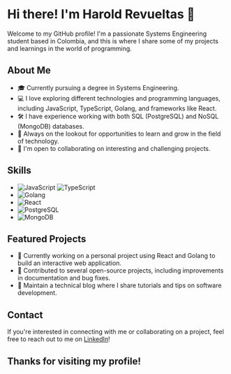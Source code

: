 # Hi there! I'm Harold Revueltas 👋

Welcome to my GitHub profile! I'm a passionate Systems Engineering student based in Colombia, and this is where I share some of my projects and learnings in the world of programming.

## About Me
- 🎓 Currently pursuing a degree in Systems Engineering.
- 💻 I love exploring different technologies and programming languages, including JavaScript, TypeScript, Golang, and frameworks like React.
- 🛠️ I have experience working with both SQL (PostgreSQL) and NoSQL (MongoDB) databases.
- 🌱 Always on the lookout for opportunities to learn and grow in the field of technology.
- 🤝 I'm open to collaborating on interesting and challenging projects.

## Skills
- ![JavaScript](https://img.shields.io/badge/-JavaScript-yellow?logo=javascript&logoColor=white) ![TypeScript](https://img.shields.io/badge/-TypeScript-blue?logo=typescript&logoColor=white)
- ![Golang](https://img.shields.io/badge/-Golang-00ADD8?logo=go&logoColor=white)
- ![React](https://img.shields.io/badge/-React-61DAFB?logo=react&logoColor=white)
- ![PostgreSQL](https://img.shields.io/badge/-PostgreSQL-336791?logo=postgresql&logoColor=white)
- ![MongoDB](https://img.shields.io/badge/-MongoDB-47A248?logo=mongodb&logoColor=white)

## Featured Projects
- 🚀 Currently working on a personal project using React and Golang to build an interactive web application.
- 🔧 Contributed to several open-source projects, including improvements in documentation and bug fixes.
- 📝 Maintain a technical blog where I share tutorials and tips on software development.

## Contact
If you're interested in connecting with me or collaborating on a project, feel free to reach out to me on [LinkedIn](https://www.linkedin.com/in/harold-revueltas-gomez/)!

## Thanks for visiting my profile!
